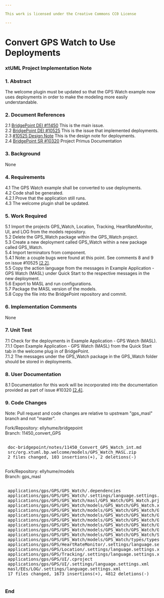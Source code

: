 ```yaml
---

This work is licensed under the Creative Commons CC0 License

---
```


# Convert GPS Watch to Use Deployments
### xtUML Project Implementation Note



### 1. Abstract

The welcome plugin must be updated so that the GPS Watch example now uses deployments in order to make the modeling more easily understandable. 

### 2. Document References

<a id="2.1"></a>2.1 [BridgePoint DEI #11450](https://support.onefact.net/issues/11450) This is the main issue.  
<a id="2.2"></a>2.2 [BridgePoint DEI #10525](https://support.onefact.net/issues/10525) This is the issue that implemented deployments.  
<a id="2.3"></a>2.3 [#10525 Design Note](https://github.com/leviathan747/bridgepoint/blob/10525_deployments/doc-bridgepoint/notes/10525_deployments/10525_deployments_dnt.md) This is the design note for deployments.  
<a id="2.4"></a>2.4 [BridgePoint SR #10320](https://support.onefact.net/issues/10320) Project Primus Documentation
### 3. Background

None  

### 4. Requirements

4.1 The GPS Watch example shall be converted to use deployments.  
4.2 Code shall be generated.  
4.2.1 Prove that the application still runs.  
4.3 The welcome plugin shall be updated.    


### 5. Work Required

5.1 Import the projects GPS_Watch, Location, Tracking, HeartRateMonitor, UI, and LOG from the models repository.  
5.2 Delete the GPS_Watch package within the GPS_Watch project.   
5.3 Create a new deployment called GPS_Watch within a new package called GPS_Watch.  
5.4 Import terminators from component.  
5.4.1 Note: a couple bugs were found at this point. See comments 8 and 9 on issue #10525 [[2.2]](#2.2).  
5.5 Copy the action language from the messages in Example Application - GPS Watch (MASL) under Quick Start to the respective messages in the new deployment.  
5.6 Export to MASL and run configurations.  
5.7 Package the MASL version of the models.  
5.8 Copy the file into the BridgePoint repository and commit.  

### 6. Implementation Comments

None  

### 7. Unit Test

7.1 Check for the deployments in Example Application - GPS Watch (MASL).  
7.1.1 Open Example Application - GPS Watch (MASL) from the Quick Start tab in the welcome plug in of BridgePoint.  
7.1.2 The messages under the GPS_Watch package in the GPS_Watch folder should be stored in deployments.  


### 8. User Documentation

8.1 Documentation for this work will be incorporated into the documentation provided as part of issue #10320 [[2.4]](#2.4).  

### 9. Code Changes  

Note: Pull request and code changes are relative to upstream "gps_masl" branch and not "master".

Fork/Repository: ellyhume/bridgepoint  
Branch: 11450_convert_GPS

<pre>

 doc-bridgepoint/notes/11450_Convert_GPS_Watch_int.md                  | 101 +++++++++++++++++++++++++++++++++++++++++++++++++++++++++++++++++++++++++++++++++++++++++++++++++++++
 src/org.xtuml.bp.welcome/models/GPS_Watch_MASL.zip                    | Bin 27112121 -> 27070372 bytes
 2 files changed, 103 insertions(+), 2 deletions(-)

</pre>

Fork/Repository: ellyhume/models  
Branch: gps_masl

<pre>

 applications/gps/GPS/GPS_Watch/.dependencies                                        |    7 +-
 applications/gps/GPS/GPS_Watch/.settings/language.settings.xml                      |   14 +
 applications/gps/GPS/GPS_Watch/masl/GPS_Watch/GPS_Watch.prj                         |   12 +-
 applications/gps/GPS/GPS_Watch/models/GPS_Watch/GPS_Watch.xtuml                     |   72 +++--
 applications/gps/GPS/GPS_Watch/models/GPS_Watch/GPS_Watch/GPS_Watch.masl            |  173 ++++++++++
 applications/gps/GPS/GPS_Watch/models/GPS_Watch/GPS_Watch/GPS_Watch.prj             |    8 +-
 applications/gps/GPS/GPS_Watch/models/GPS_Watch/GPS_Watch/GPS_Watch.xtuml           | 3655 ++++++++++++++++++++++++++++++++++++++++++++++++++-------------------------------------------------------------------------------------------------------------------------------------------------------------
 applications/gps/GPS/GPS_Watch/models/GPS_Watch/GPS_Watch/GPS_Watch/GPS_Watch.masl  |  173 ----------
 applications/gps/GPS/GPS_Watch/models/GPS_Watch/GPS_Watch/GPS_Watch/GPS_Watch.xtuml | 1822 -------------------------------------------------------------------------------------------------------
 applications/gps/GPS/GPS_Watch/models/GPS_Watch/GPS_Watch/Shared/Shared.xtuml       |  389 ++++++++++++++++++++++
 applications/gps/GPS/GPS_Watch/models/GPS_Watch/types/types.xtuml                   |   87 +++++
 applications/gps/GPS/HeartRateMonitor/.settings/language.settings.xml               |   14 +
 applications/gps/GPS/Location/.settings/language.settings.xml                       |   14 +
 applications/gps/GPS/Tracking/.settings/language.settings.xml                       |   14 +
 applications/gps/GPS/UI/.cproject                                                   |    3 +-
 applications/gps/GPS/UI/.settings/language.settings.xml                             |   14 +
 masl/EEs/LOG/.settings/language.settings.xml                                        |   14 +
 17 files changed, 1673 insertions(+), 4812 deletions(-)

</pre>

### End
